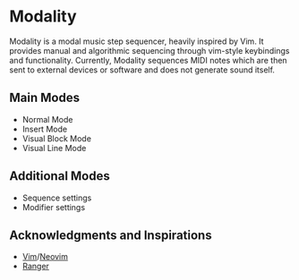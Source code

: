# Modality

Modality is a modal music step sequencer, heavily inspired by Vim. It provides manual and algorithmic sequencing through vim-style keybindings and functionality. Currently, Modality sequences MIDI notes which are then sent to external devices or software and does not generate sound itself.

## Main Modes

- Normal Mode
- Insert Mode
- Visual Block Mode
- Visual Line Mode

## Additional Modes

- Sequence settings
- Modifier settings

## Acknowledgments and Inspirations

- [Vim](https://github.com/vim/vim)/[Neovim](https://github.com/neovim/neovim)
- [Ranger](https://github.com/ranger/ranger)
